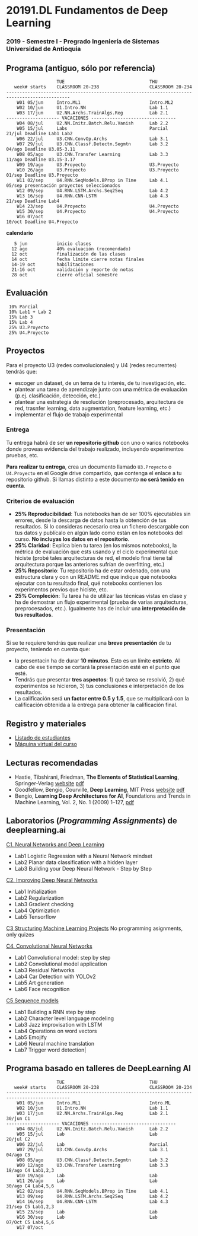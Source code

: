 # 20191.DL Fundamentos de Deep Learning
### 2019 - Semestre I - Pregrado Ingeniería de Sistemas Universidad de Antioquia


## Programa (antiguo, sólo por referencia)

```
                   TUE                                THU
   week# starts    CLASSROOM 20-238                   CLASSROOM 20-234         
----------------------------------------------------------------------------------------------
    W01 05/jun     Intro.ML1                          Intro.ML2
    W02 10/jun     U1.Intro.NN                        Lab 1.1
    W03 17/jun     U2.NN.Archs.TrainAlgs.Reg          Lab 2.1        
-------------------- VACACIONES --------------------------------
    W04 08/jul     U2.NN.Initz.Batch.Relu.Vanish      Lab 2.2
    W05 15/jul     Labs                               Parcial         21/jul Deadline Lab1 Lab2
    W06 22/jul     U3.CNN.ConvOp.Archs                Lab 3.1
    W07 29/jul     U3.CNN.Classf.Detectn.Segmtn       Lab 3.2         04/ago Deadline U3.05-3.11
    W08 05/ago     U3.CNN.Transfer Learning           Lab 3.3         11/ago Deadline U3.15-3.17
    W09 19/ago     U3.Proyecto                        U3.Proyecto
    W10 26/ago     U3.Proyecto                        U3.Proyecto     01/sep Deadline U3.Proyecto
    W11 02/sep     U4.RNN.SeqModels.BProp in Time     Lab 4.1         05/sep presentación proyectos seleccionados
    W12 09/sep     U4.RNN.LSTM.Archs.Seq2Seq          Lab 4.2
    W13 16/sep     U4.RNN.CNN-LSTM                    Lab 4.3         21/sep Deadline Lab4
    W14 23/sep     U4.Proyecto                        U4.Proyecto
    W15 30/sep     U4.Proyecto                        U4.Proyecto
    W16 07/oct                                                        10/oct Deadline U4.Proyecto
```
**calendario**

       5 jun           inicio clases
      12 ago           40% evaluación (recomendado)
      12 oct           finalización de las clases
      14 oct           fecha límite cierre notas finales
      14-19 oct        habilitaciones
      21-16 oct        validación y reporte de notas
      28 oct           cierre oficial semestre
    
 ## Evaluación
 
     10% Parcial
     10% Lab1 + Lab 2
     15% Lab 3
     15% Lab 4
     25% U3.Proyecto
     25% U4.Proyecto
     
## Proyectos

Para el proyecto U3 (redes convolucionales) y U4 (redes recurrentes) tendrás que:

- escoger un dataset, de un tema de tu interés, de tu investigación, etc.
- plantear una tarea de aprendizaje junto con una métrica de evaluación (p.ej. clasificación, detección, etc.)
- plantear una estrategia de resolución (preprocesado, arquitectura de red, trasnfer learning, data augmentation, feature learning, etc.)
- implementar el flujo de trabajo experimental

### Entrega

Tu entrega habrá de ser **un repositorio github** con uno o varios notebooks donde proveas evidencia del trabajo realizado, incluyendo experimentos pruebas, etc.

**Para realizar tu entrega**, crea un documento llamado `U3.Proyecto` o `U4.Proyecto` en el Google drive compartido, que contenga el enlace a tu repositorio github. Si llamas distinto a este documento **no será tenido en cuenta**.

### Criterios de evaluación

- **25% Reproducibilidad**: Tus notebooks han de ser 100% ejecutables sin errores, desde la descarga de datos hasta la obtención de tus resultados. Si lo consideras necesario crea un fichero descargable con tus datos y publícalo en algún lado como están en los notebooks del curso. **No incluyas los datos en el repositorio**.
- **25% Claridad**: Explica bien tu tarea (en los mismos notebooks), la métrica de evaluación que ests usando y el ciclo experimental que hiciste (probé tales arquitecturas de red, el modelo final tiene tal arquitectura porque las anteriores sufrían de overfitting, etc.) 
- **25% Repositorio**: Tu repositorio ha de estar ordenado, con una estructura clara y con un README.md que indique qué notebooks ejecutar con tu resultado final, qué notebooks contienen los experimentos previos que hiciste, etc.
- **25% Compleción**: Tu tarea ha de utilizar las técnicas vistas en clase y ha de demostrar un flujo experimental (prueba de varias arquitecturas, preprocesados, etc.). Igualmente has de incluir una **interpretación de tus resultados**.

### Presentación

Si se te requiere tendrás que realizar una **breve presentación** de tu proyecto, teniendo en cuenta que:

- la presentacin ha de durar **10 minutos**. Esto es un límite **estricto**. Al cabo de ese tiempo se cortará la presentación esté en el punto que esté.
- Tendrás que presentar **tres aspectos**: 1) qué tarea se resolvió, 2) qué experimentos se hicieron, 3) tus conclusiones e interpretación de los resultados.
- La calificación será **un factor entre 0.5 y 1.5**, que se multiplicará con la calificación obtenida a la entrega para obtener la calificación final.

 ## Registro y materiales
 
 - [Listado de estudiantes](https://docs.google.com/spreadsheets/d/1jbCc0ZHC5qFMhwMEpoCgSFzHwP6lx_V77E4Blh6Tk38/edit#gid=2001230691)
 - [Máquina virtual del curso](https://drive.google.com/file/d/1VI5oU_gQQ0LO_Eoiq8N66j1zgi8-vC6j/view?usp=sharing)
 

## Lecturas recomendadas

- Hastie, Tibshirani, Friedman, **The Elements of Statistical Learning**, Springer-Verlag [website](https://web.stanford.edu/~hastie/ElemStatLearn/) [pdf](https://web.stanford.edu/~hastie/ElemStatLearn/printings/ESLII_print12.pdf)
- Goodfellow, Bengio, Courville, **Deep Learning**, MIT Press [website](https://www.deeplearningbook.org/) [pdf](https://github.com/janishar/mit-deep-learning-book-pdf)
- Bengio, **Learning Deep Architectures for AI**, Foundations and Trends in
Machine Learning, Vol. 2, No. 1 (2009) 1–127, [pdf](http://www.iro.umontreal.ca/~bengioy/papers/ftml_book.pdf)


## Laboratorios (_Programming Assignments_) de deeplearning.ai
[C1. Neural Networks and Deep Learning](https://www.coursera.org/learn/neural-networks-deep-learning?specialization=deep-learning)
- Lab1 Logistic Regression with a Neural Network mindset
- Lab2 Planar data classification with a hidden layer
- Lab3 Building your Deep Neural Network - Step by Step

[C2. Improving Deep Neural Networks](https://www.coursera.org/learn/deep-neural-network?specialization=deep-learning)
- Lab1 Initialization
- Lab2 Regularization
- Lab3 Gradient checking
- Lab4 Optimization
- Lab5 Tensorflow

[C3 Structuring Machine Learning Projects](https://www.coursera.org/learn/machine-learning-projects)
No programming asignments, only quizes

[C4. Convolutional Neural Networks](https://www.coursera.org/learn/convolutional-neural-networks?specialization=deep-learning)
- Lab1 Convolutional model: step by step
- Lab2 Convolutional model application
- Lab3 Residual Networks
- Lab4 Car Detection with YOLOv2
- Lab5 Art generation
- Lab6 Face recognition

[C5 Sequence models](https://www.coursera.org/learn/nlp-sequence-models)
- Lab1 Building a RNN step by step
- Lab2 Character level language modeling
- Lab3 Jazz improvisation with LSTM
- Lab4 Operations on word vectors
- Lab5 Emojify
- Lab6 Neural machine translation
- Lab7 Trigger word detection|



## Programa basado en talleres de DeepLearning AI

```
                   TUE                                THU
   week# starts    CLASSROOM 20-238                   CLASSROOM 20-234         
----------------------------------------------------------------------------------------------
    W01 05/jun     Intro.ML1                          Intro.ML
    W02 10/jun     U1.Intro.NN                        Lab 1.1
    W03 17/jun     U2.NN.Archs.TrainAlgs.Reg          Lab 2.1         30/jun C1 
-------------------- VACACIONES --------------------------------
    W04 08/jul     U2.NN.Initz.Batch.Relu.Vanish      Lab 2.2
    W05 15/jul     Lab                                Lab             20/jul C2
    W06 22/jul     Lab                                Parcial          
    W07 29/jul     U3.CNN.ConvOp.Archs                Lab 3.1         04/ago C3
    W08 05/ago     U3.CNN.Classf.Detectn.Segmtn       Lab 3.2         
    W09 12/ago     U3.CNN.Transfer Learning           Lab 3.3         18/ago C4 Lab1,2,3
    W10 19/ago     Lab                                Lab
    W11 26/ago     Lab                                Lab             30/ago C4 Lab4,5,6
    W12 02/sep     U4.RNN.SeqModels.BProp in Time     Lab 4.1         
    W13 09/sep     U4.RNN.LSTM.Archs.Seq2Seq          Lab 4.2
    W14 16/sep     U4.RNN.CNN-LSTM                    Lab 4.3         21/sep C5 Lab1,2,3
    W15 23/sep     Lab                                Lab 
    W16 30/sep     Lab                                Lab             07/Oct C5 Lab4,5,6
    W17 07/oct                                                        
```
